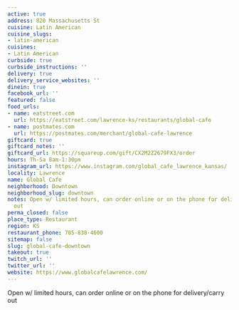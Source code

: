 ```yaml
---
active: true
address: 820 Massachusetts St
cuisine: Latin American
cuisine_slugs:
- latin-american
cuisines:
- Latin American
curbside: true
curbside_instructions: ''
delivery: true
delivery_service_websites: ''
dinein: true
facebook_url: ''
featured: false
food_urls:
- name: eatstreet.com
  url: https://eatstreet.com/lawrence-ks/restaurants/global-cafe
- name: postmates.com
  url: https://postmates.com/merchant/global-cafe-lawrence
giftcard: true
giftcard_notes: ''
giftcard_url: https://squareup.com/gift/CX2M2Z2679FX3/order
hours: Th-Sa 8am-1:30pm
instagram_url: https://www.instagram.com/global_cafe_lawrence_kansas/
locality: Lawrence
name: Global Cafe
neighborhood: Downtown
neighborhood_slug: downtown
notes: Open w/ limited hours, can order online or on the phone for delivery/carry
  out
perma_closed: false
place_type: Restaurant
region: KS
restaurant_phone: 785-838-4600
sitemap: false
slug: global-cafe-downtown
takeout: true
twitch_url: ''
twitter_url: ''
website: https://www.globalcafelawrence.com/
---
```


Open w/ limited hours, can order online or on the phone for delivery/carry out